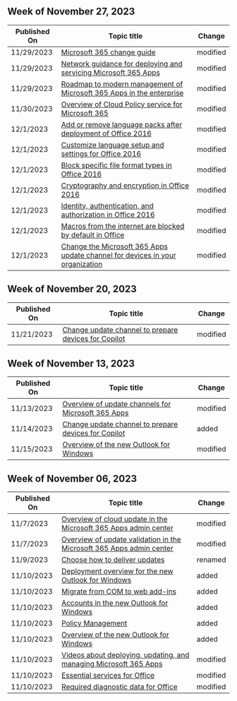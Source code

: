 <!-- This file is generated automatically each week. Changes made to this file will be overwritten.-->



## Week of November 27, 2023


| Published On |Topic title | Change |
|------|------------|--------|
| 11/29/2023 | [Microsoft 365 change guide](/DeployOffice/fieldnotes/microsoft-365-change-guide) | modified |
| 11/29/2023 | [Network guidance for deploying and servicing Microsoft 365 Apps](/DeployOffice/fieldnotes/network-guidance) | modified |
| 11/29/2023 | [Roadmap to modern management of Microsoft 365 Apps in the enterprise](/DeployOffice/fieldnotes/roadmap-to-modern-management) | modified |
| 11/30/2023 | [Overview of Cloud Policy service for Microsoft 365](/DeployOffice/admincenter/overview-cloud-policy) | modified |
| 12/1/2023 | [Add or remove language packs after deployment of Office 2016](/DeployOffice/office2016/language/add-remove-language-packs) | modified |
| 12/1/2023 | [Customize language setup and settings for Office 2016](/DeployOffice/office2016/language/customize-language-setup-settings) | modified |
| 12/1/2023 | [Block specific file format types in Office 2016](/DeployOffice/office2016/security/block-specific-file-format-types) | modified |
| 12/1/2023 | [Cryptography and encryption in Office 2016](/DeployOffice/office2016/security/cryptography-encryption) | modified |
| 12/1/2023 | [Identity, authentication, and authorization in Office 2016](/DeployOffice/office2016/security/identity-authentication-authorization) | modified |
| 12/1/2023 | [Macros from the internet are blocked by default in Office ](/DeployOffice/security/internet-macros-blocked) | modified |
| 12/1/2023 | [Change the Microsoft 365 Apps update channel for devices in your organization](/DeployOffice/updates/change-update-channels) | modified |


## Week of November 20, 2023


| Published On |Topic title | Change |
|------|------------|--------|
| 11/21/2023 | [Change update channel to prepare devices for Copilot](/DeployOffice/updates/change-channel-for-copilot) | modified |


## Week of November 13, 2023


| Published On |Topic title | Change |
|------|------------|--------|
| 11/13/2023 | [Overview of update channels for Microsoft 365 Apps](/DeployOffice/updates/overview-update-channels) | modified |
| 11/14/2023 | [Change update channel to prepare devices for Copilot](/DeployOffice/updates/change-channel-for-copilot) | added |
| 11/15/2023 | [Overview of the new Outlook for Windows](/DeployOffice/outlook/overview-new-outlook) | modified |


## Week of November 06, 2023


| Published On |Topic title | Change |
|------|------------|--------|
| 11/7/2023 | [Overview of cloud update in the Microsoft 365 Apps admin center](/DeployOffice/admincenter/cloud-update) | modified |
| 11/7/2023 | [Overview of update validation in the Microsoft 365 Apps admin center](/DeployOffice/admincenter/overview-deployment-validation) | modified |
| 11/9/2023 | [Choose how to deliver updates](/DeployOffice/updates/choose-how-to-deliver-updates) | renamed |
| 11/10/2023 | [Deployment overview for the new Outlook for Windows](/DeployOffice/outlook/get-started/deployment-new-outlook) | added |
| 11/10/2023 | [Migrate from COM to web add-ins](/DeployOffice/outlook/get-started/migrate-com-to-web-addins) | added |
| 11/10/2023 | [Accounts in the new Outlook for Windows](/DeployOffice/outlook/get-started/supported-account-types) | added |
| 11/10/2023 | [Policy Management](/DeployOffice/outlook/manage/policy-management) | added |
| 11/10/2023 | [Overview of the new Outlook for Windows](/DeployOffice/outlook/overview-new-outlook) | added |
| 11/10/2023 | [Videos about deploying, updating, and managing Microsoft 365 Apps](/DeployOffice/videos) | modified |
| 11/10/2023 | [Essential services for Office](/DeployOffice/privacy/essential-services) | modified |
| 11/10/2023 | [Required diagnostic data for Office](/DeployOffice/privacy/required-diagnostic-data) | modified |
